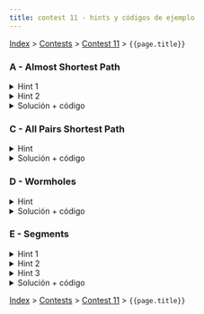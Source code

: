 ```yaml
---
title: contest 11 - hints y códigos de ejemplo
---
```


[Index](../index) > [Contests](../contests) > [Contest 11](../contests#contest-11) > ```{{page.title}}```

### A - Almost Shortest Path

<details>
  <summary>Hint 1</summary>
  Sea L(u,v) la distancia más corta desde u hasta v (si no existe un camino, L(u,v) = infinito). Una arista (u,v) es parte de algún camino más corto desde S a D si y sólo si L(S,u) + w_{u,v} + L(v,D) = L(S,D).
</details>
<details>
  <summary>Hint 2</summary>
  Notar que en el Hint 1 necesitamos ser capaces de calcular L(S,u) y L(u,D) para cualquier posible nodo u (recordar que S y D son fijos). Piensa en una forma de calcular eficientemente ambos para todos los nodos.
</details>
<details>
  <summary>Solución + código</summary>
  Para calcular L(S,u) para cada nodo u, corremos dijkstra desde S en el grafo G. Para calcular L(u,D), corremos dijkstra desde D sobre un grafo G' equivalente al grafo G con las aristas invertidas. Luego iteramos sobre todas las aristas (u,v) y aquellas que cumplan la propiedad del hint 1 las descartamos, y las demás las agregamos en nuevo grafo G''. Finalmente corremos un tercer dijkstra en G'' desde S y reportamos la distancia hasta D (o -1 si no se puede llegar). <a href="https://github.com/PabloMessina/Competitive-Programming-Material/blob/master/Solved%20problems/SPOJ/SAMER08A_AlmostShortestPath.cpp">Código de ejemplo</a>
</details>

### C - All Pairs Shortest Path

<details>
  <summary>Hint</summary>
  Por la materia vista, obviamente floyd warshall, pero cuidado con los casos bordes. Notar que el enunciado no menciona restricciones sobre sobre cómo puede ser el grafo. Eso quiere decir que en teoría podrían haber múltiples aristas entre dos nodos y también self-loops (de un nodo a sí mismo).
</details>
<details>
  <summary>Solución + código</summary>
  Básicamente floyd warshall con el extra para detectar ciclos negativos (ver materia en sección grafos) y teniendo cuidado con manejar los casos bordes mencionados. <a href="https://github.com/PabloMessina/Competitive-Programming-Material/blob/master/Solved%20problems/kattis/AllPairsShortestPath.cpp">Código de ejemplo</a>
</details>

### D - Wormholes

<details>
  <summary>Hint</summary>
  Bellman Ford
</details>
<details>
  <summary>Solución + código</summary>
  Bellman Ford básicamente, más el extra para pillar ciclos negativos (ver materia sección grafos). <a href="https://github.com/PabloMessina/Competitive-Programming-Material/blob/master/Solved%20problems/UVA/558_Wormholes.cpp">Código de ejemplo</a>
</details>

### E - Segments

<details>
  <summary>Hint 1</summary>
  Notar que las alturas dan lo mismo, sólo importan los intervalos en el eje X.
</details>
<details>
  <summary>Hint 2</summary>
  Si podemos lanzar rayos verticales tal que ningún intervalo es atravesado por más de R rayos, entonces también se puede lograr con R+1, R+2, etc. Simétricamente, si no es posible lograrlo con una cota de R rayos, menos se va a poder con R-1, R-2, etc. Es decir, podemos hacer búsqueda binaria para encontrar el menor R donde se puede.
</details>
<details>
  <summary>Hint 3</summary>
Sea K(x) = la cantidad de rayos lanzados verticalmente a la izquierda de la coordenada x inclusive. Entonces podemos verificar si es que es posible satisfacer la cota por intervalo R si es que existe solución para un sistema de inecuaciones sobre K(x) evaluado en muchos puntos. Es decir:
  <ul>
    <li>K(x) <= K(y) para todo x < y</li>
    <li>1 <= K(y - eps) - K(x + eps) <= R para todo intervalo abierto (x, y) dado en el input</li>
  </ul>
  El 'eps' es por el hecho de que justo en el extremo de un intervalo uno puede lanzar un rayo y dicho rayo no se agrega al contador del intervalo (recordar que son intervalos abiertos). Por ejemplo para este input:
<p>
5<br/>
0 5 1<br/>
5 10 1<br/>
0 4 1<br/>
4 6 1<br/>
6 10 1</p>
  la respuesta debería ser 1 (hacerse un dibujito para convencerse).
</details>
<details>
  <summary>Solución + código</summary>
  Hacemos búsqueda binaria para encontrar el R óptimo. En el predicado de la búsqueda binaria verificamos si el sistema de inecuaciones mencionados tiene solución. Para ello podemos expresar todas las desigualdades en forma canónica como var1 - var2 <= constante, armar un grafo a partir de estas desigualdades y correr bellman-ford sobre el grafo para detectar la existencia de ciclos negativos. Si no hay ciclos negativos, entonces hay solución. Para entender bien cómo funciona esto último, revisar las referencias en los comentarios del <a href="https://github.com/PabloMessina/Competitive-Programming-Material/blob/master/Solved%20problems/UVA/558_Wormholes.cpp">Código de ejemplo</a>.
</details>

<!-- <details> 
  <summary>Hint</summary>   
</details>
<details> 
  <summary>Solución + código</summary>
  <a href="">Código de ejemplo</a>
</details> -->

[Index](../index) > [Contests](../contests) > [Contest 11](../contests#contest-11) > ```{{page.title}}```

